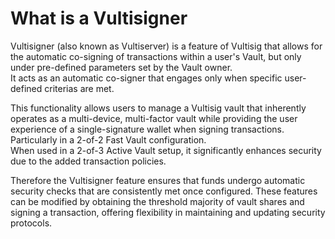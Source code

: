 # What is a Vultisigner

Vultisigner (also known as Vultiserver) is a feature of Vultisig that allows for the automatic co-signing of transactions within a user's Vault, but only under pre-defined parameters set by the Vault owner. \
It acts as an automatic co-signer that engages only when specific user-defined criterias are met.

This functionality allows users to manage a Vultisig vault that inherently operates as a multi-device, multi-factor vault while providing the user experience of a single-signature wallet when signing transactions. Particularly in a 2-of-2 Fast Vault configuration. \
When used in a 2-of-3 Active Vault setup, it significantly enhances security due to the added transaction policies.&#x20;

Therefore the Vultisigner feature ensures that funds undergo automatic security checks that are consistently met once configured. These features can be modified by obtaining the threshold majority of vault shares and signing a transaction, offering flexibility in maintaining and updating security protocols.
